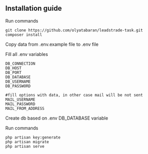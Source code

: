 ## Installation guide

Run commands
```
git clone https://github.com/olyatabaran/leadstrade-task.git
composer install
```

Copy data from .env.example file to .env file

Fill all .env variables
```
DB_CONNECTION
DB_HOST
DB_PORT
DB_DATABASE
DB_USERNAME
DB_PASSWORD

#fill options with data, in other case mail will be not sent
MAIL_USERNAME  
MAIL_PASSWORD
MAIL_FROM_ADDRESS

```
Create db based on .env DB_DATABASE variable

Run commands
```
php artisan key:generate
php artisan migrate
php artisan serve
```
